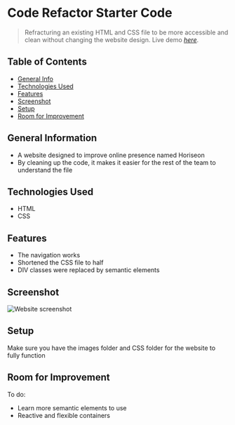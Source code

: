 # Code Refactor Starter Code
> Refracturing an existing HTML and CSS file to be more accessible and clean without changing the website design.
> Live demo [_here_](https://anukazan.github.io/urban-octo-telegram/). 

## Table of Contents
* [General Info](#general-information)
* [Technologies Used](#technologies-used)
* [Features](#features)
* [Screenshot](#screenshot)
* [Setup](#setup)
* [Room for Improvement](#room-for-improvement)



## General Information
- A website designed to improve online presence named Horiseon
- By cleaning up the code, it makes it easier for the rest of the team to understand the file 


## Technologies Used
- HTML
- CSS


## Features
- The navigation works
- Shortened the CSS file to half
- DIV classes were replaced by semantic elements


## Screenshot
![Website screenshot]("../assets/images/screenshot.png")


## Setup
Make sure you have the images folder and CSS folder for the website to fully function

## Room for Improvement
To do:
- Learn more semantic elements to use
- Reactive and flexible containers

